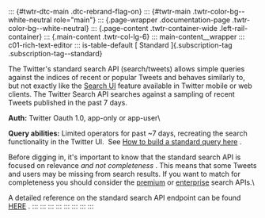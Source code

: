 ::: {#twtr-dtc-main .dtc-rebrand-flag-on}
::: {#twtr-main .twtr-color-bg--white-neutral role="main"}
::: {.page-wrapper .documentation-page .twtr-color-bg--white-neutral}
::: {.page-content .twtr-container-wide .left-rail-container}
::: {.main-content .twtr-col-lg-6}
::: main-content__wrapper
::: c01-rich-text-editor
::: is-table-default
[ Standard ]{.subscription-tag .subscription-tag--standard}

The Twitter\'s standard search API (search/tweets) allows simple queries
against the indices of recent or popular Tweets and behaves similarly
to, but not exactly like the [Search
UI](https://twitter.com/search-advanced) feature available in Twitter
mobile or web clients. The Twitter Search API searches against a
sampling of recent Tweets published in the past 7 days.

**Auth:** Twitter Oauth 1.0, app-only or app-user\

**Query abilities:** Limited operators for past \~7 days, recreating the
search functionality in the Twitter UI.  See [How to build a standard
query
here](/en/docs/tweets/rules-and-filtering/guides/build-standard-queries)
.

Before digging in, it's important to know that the standard search API
is focused on relevance *and not completeness* . This means that some
Tweets and users may be missing from search results. If you want to
match for completeness you should consider the
[premium](/content/developer-twitter/en/docs/tweets/search/api-reference/get-search-tweets)
or
[enterprise](/content/developer-twitter/en/docs/tweets/search/api-reference/premium-search)
search APIs.\

A detailed reference on the standard search API endpoint can be found
[HERE](/en/docs/tweets/search/api-reference/get-search-tweets) .
:::
:::
:::
:::
:::
:::
:::
:::
